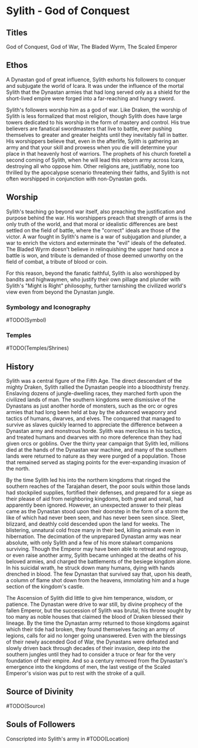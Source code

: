 # Sylith - God of Conquest

## Titles

God of Conquest, God of War, The Bladed Wyrm, The Scaled Emperor

## Ethos

A Dynastan god of great influence, Sylith exhorts his followers to conquer and subjugate the world of Icara. It was under the influence of the mortal Sylith that the Dynastan armies that had long served only as a shield for the short-lived empire were forged into a far-reaching and hungry sword.

Sylith's followers worship him as a god of war. Like Draken, the worship of Sylith is less formalized that most religion, though Sylith does have large towers dedicated to his worship in the form of mastery and control. His true believers are fanatical swordmasters that live to battle, ever pushing themselves to greater and greater heights until they inevitably fall in batter. His worshippers believe that, even in the afterlife, Sylith is gathering an army and that your skill and prowess when you die will determine your place in that heavenly host of warriors. The prophets of his church foretell a second coming of Sylith, when he will lead this reborn army across Icara, destroying all who oppose him. Other religions are, justifiably, none too thrilled by the apocalypse scenario threatening their faiths, and Sylith is not often worshipped in conjunction with non-Dynastan gods.

## Worship

Sylith's teaching go beyond war itself, also preaching the justification and purpose behind the war. His worshippers preach that strength of arms is the only truth of the world, and that moral or idealistic differences are best settled on the field of battle, where the "correct" ideals are those of the victor. A war fought in Sylith's name is a war of subjugation and plunder, a war to enrich the victors and exterminate the "evil" ideals of the defeated. The Bladed Wyrm doesn't believe in relinquishing the upper hand once a battle is won, and tribute is demanded of those deemed unworthy on the field of combat, a tribute of blood or coin.

For this reason, beyond the fanatic faithful, Sylith is also worshipped by bandits and highwaymen, who justify their own pillage and plunder with Sylith's "Might is Right" philosophy, further tarnishing the civilized world's view even from beyond the Dynastan jungle.

### Symbology and Iconography

#TODO(Symbol)

### Temples

#TODO(Temples/Shrines)

## History

Sylith was a central figure of the Fifth Age. The direct descendant of the mighty Draken, Sylith rallied the Dynastan people into a bloodthirsty frenzy. Enslaving dozens of jungle-dwelling races, they marched forth upon the civilized lands of man. The southern kingdoms were dismissive of the Dynastans as just another horde of monsters, such as the orc or ogres armies that had long been held at bay by the advanced weaponry and tactics of humans, dwarves, and elves. The conquered that managed to survive as slaves quickly learned to appreciate the difference between a Dynastan army and monstrous horde. Sylith was merciless in his tactics, and treated humans and dwarves with no more deference than they had given orcs or goblins. Over the thirty year campaign that Sylith led, millions died at the hands of the Dynastan war machine, and many of the southern lands were returned to nature as they were purged of a population. Those that remained served as staging points for the ever-expanding invasion of the north.

By the time Sylith led his into the northern kingdoms that ringed the southern reaches of the Tarajahan desert, the poor souls within those lands had stockpiled supplies, fortified their defenses, and prepared for a siege as their please of aid from neighboring kingdoms, both great and small, had apparently been ignored. However, an unexpected answer to their pleas came as the Dynastan stood upon their doorstep in the form of a storm the like of which had never been seen, and has never been seen since. Sleet, blizzard, and deathly cold descended upon the land for weeks. The blistering, unnatural cold froze many in their bed, killing animals even in hibernation. The decimation of the unprepared Dynastan army was near absolute, with only Sylith and a few of his more stalwart companions surviving. Though the Emperor may have been able to retreat and regroup, or even raise another army, Sylith became unhinged at the deaths of his beloved armies, and charged the battlements of the besiege kingdom alone. In his suicidal wrath, he struck down many humans, dying with hands drenched in blood. The few Dynastan that survived say that, upon his death, a column of flame shot down from the heavens, immolating him and a huge section of the kingdom's castle.

The Ascension of Sylith did little to give him temperance, wisdom, or patience. The Dynastan were drive to war still, by divine prophecy of the fallen Emperor, but the succession of Sylith was brutal, his throne sought by too many as noble houses that claimed the blood of Draken blessed their lineage. By the time the Dynastan army returned to those kingdoms against which their tide had broken, they found themselves facing an army of legions, calls for aid no longer going unanswered. Even with the blessings of their newly ascended God of War, the Dynastans were defeated and slowly driven back through decades of their invasion, deep into the southern jungles until they had to consider a truce or fear for the very foundation of their empire. And so a century removed from fhe Dynastan's emergence into the kingdoms of men, the last vestige of the Scaled Emperor's vision was put to rest with the stroke of a quill.

## Source of Divinity

#TODO(Source)

## Souls of Followers

Conscripted into Sylith's army in #TODO(Location)
